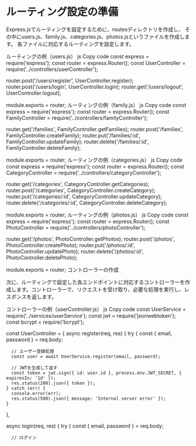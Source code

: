 # ルーティング設定の準備
Express.jsでルーティングを設定するために、routesディレクトリを作成し、
その中にusers.js、family.js、categories.js、photos.jsというファイルを作成します。
各ファイルに対応するルーティングを設定します。

ルーティングの例（users.js）
js
Copy code
const express = require('express');
const router = express.Router();
const UserController = require('../controllers/userController');

router.post('/users/register', UserController.register);
router.post('/users/login', UserController.login);
router.get('/users/logout', UserController.logout);

module.exports = router;
ルーティングの例（family.js）
js
Copy code
const express = require('express');
const router = express.Router();
const FamilyController = require('../controllers/familyController');

router.get('/families', FamilyController.getFamilies);
router.post('/families', FamilyController.createFamily);
router.put('/families/:id', FamilyController.updateFamily);
router.delete('/families/:id', FamilyController.deleteFamily);

module.exports = router;
ルーティングの例（categories.js）
js
Copy code
const express = require('express');
const router = express.Router();
const CategoryController = require('../controllers/categoryController');

router.get('/categories', CategoryController.getCategories);
router.post('/categories', CategoryController.createCategory);
router.put('/categories/:id', CategoryController.updateCategory);
router.delete('/categories/:id', CategoryController.deleteCategory);

module.exports = router;
ルーティングの例（photos.js）
js
Copy code
const express = require('express');
const router = express.Router();
const PhotoController = require('../controllers/photoController');

router.get('/photos', PhotoController.getPhotos);
router.post('/photos', PhotoController.createPhoto);
router.put('/photos/:id', PhotoController.updatePhoto);
router.delete('/photos/:id', PhotoController.deletePhoto);

module.exports = router;
コントローラーの作成

次に、ルーティングで設定した各エンドポイントに対応するコントローラーを作成します。コントローラーで、リクエストを受け取り、必要な処理を実行し、レスポンスを返します。

コントローラーの例（userController.js）
js
Copy code
const UserService = require('../services/userService');
const jwt = require('jsonwebtoken');
const bcrypt = require('bcrypt');

const UserController = {
  async register(req, res) {
    try {
      const { email, password } = req.body;

      // ユーザー登録処理
      const user = await UserService.register(email, password);

      // JWTを生成して返す
      const token = jwt.sign({ id: user.id }, process.env.JWT_SECRET, { expiresIn: '1d' });
      res.status(200).json({ token });
    } catch (err) {
      console.error(err);
      res.status(500).json({ message: 'Internal server error' });
    }
  },

  async login(req, res) {
    try {
      const { email, password } = req.body;

      // ログイン


